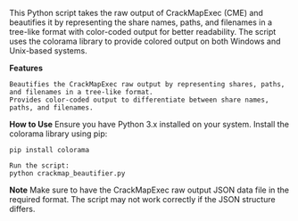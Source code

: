 This Python script takes the raw output of CrackMapExec (CME) and beautifies it by representing the share names, paths, and filenames in a tree-like format with color-coded output for better readability. The script uses the colorama library to provide colored output on both Windows and Unix-based systems.

**Features**

    Beautifies the CrackMapExec raw output by representing shares, paths, and filenames in a tree-like format.
    Provides color-coded output to differentiate between share names, paths, and filenames.

**How to Use**
    Ensure you have Python 3.x installed on your system.
    Install the colorama library using pip:

    pip install colorama

    Run the script:
    python crackmap_beautifier.py

**Note**
  Make sure to have the CrackMapExec raw output JSON data file in the required format. The script may not work correctly if the JSON structure differs.
